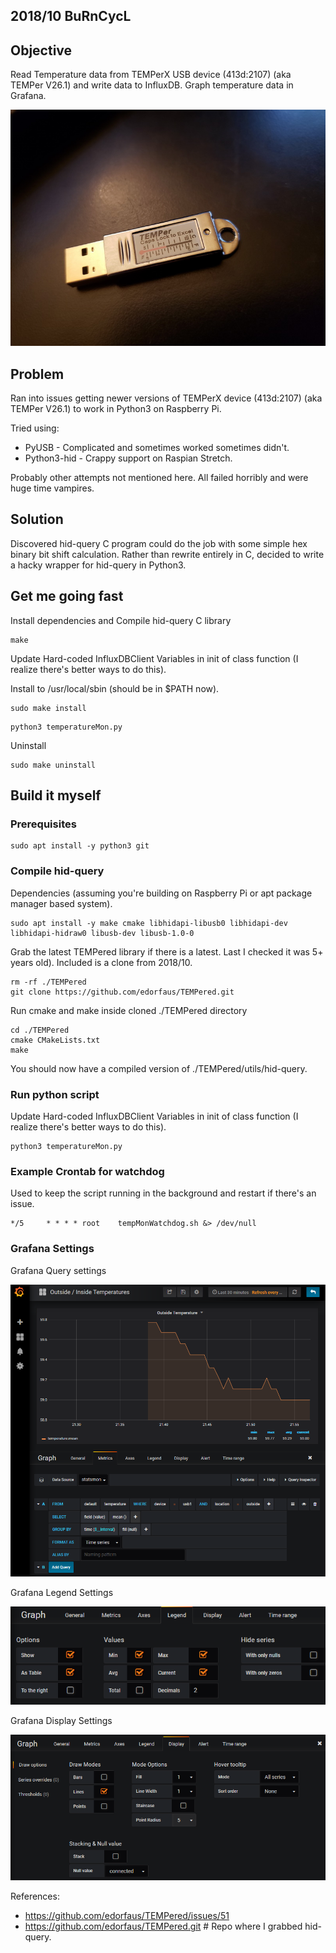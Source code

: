 ## 2018/10 BuRnCycL

## Objective

Read Temperature data from TEMPerX USB device (413d:2107) (aka TEMPer V26.1) and write data to InfluxDB. Graph temperature data in Grafana.

![TemperX Device](images/temperx_device.jpg?raw=true "TemperX Device")

## Problem 

Ran into issues getting newer versions of TEMPerX device (413d:2107) (aka TEMPer V26.1) to work in Python3 on Raspberry Pi.

Tried using: 
- PyUSB - Complicated and sometimes worked sometimes didn't.
- Python3-hid - Crappy support on Raspian Stretch.

Probably other attempts not mentioned here. All failed horribly and were huge time vampires.

## Solution

Discovered hid-query C program could do the job with some simple hex binary bit shift calculation. Rather than rewrite entirely in C,
decided to write a hacky wrapper for hid-query in Python3.


## Get me going fast


Install dependencies and Compile hid-query C library
```
make
```

Update Hard-coded InfluxDBClient Variables in init of class function (I realize there's better ways to do this). 

Install to /usr/local/sbin (should be in $PATH now).
```
sudo make install
```

```
python3 temperatureMon.py
```

Uninstall
```
sudo make uninstall
```

## Build it myself

### Prerequisites

```
sudo apt install -y python3 git
```

### Compile hid-query

Dependencies (assuming you're building on Raspberry Pi or apt package manager based system).
```
sudo apt install -y make cmake libhidapi-libusb0 libhidapi-dev libhidapi-hidraw0 libusb-dev libusb-1.0-0
```

Grab the latest TEMPered library if there is a latest. Last I checked it was 5+ years old). Included is a clone from 2018/10.
```
rm -rf ./TEMPered
git clone https://github.com/edorfaus/TEMPered.git
```

Run cmake and make inside cloned ./TEMPered directory
```
cd ./TEMPered
cmake CMakeLists.txt
make
```
You should now have a compiled version of ./TEMPered/utils/hid-query.

### Run python script

Update Hard-coded InfluxDBClient Variables in init of class function (I realize there's better ways to do this). 
```
python3 temperatureMon.py
```


### Example Crontab for watchdog

Used to keep the script running in the background and restart if there's an issue.
```
*/5     * * * * root    tempMonWatchdog.sh &> /dev/null
```

### Grafana Settings
Grafana Query settings

![Grafana Query Settings](images/grafana_settings-query.png?raw=true "Grafana Query Settings")

Grafana Legend Settings

![Grafana Legend Settings](images/grafana_settings-legend.png?raw=true "Grafana Legend Settings")

Grafana Display Settings

![Grafana Display Settings](images/grafana_settings-display.png?raw=true "Grafana Display Settings")

References: 
- https://github.com/edorfaus/TEMPered/issues/51
- https://github.com/edorfaus/TEMPered.git # Repo where I grabbed hid-query.

